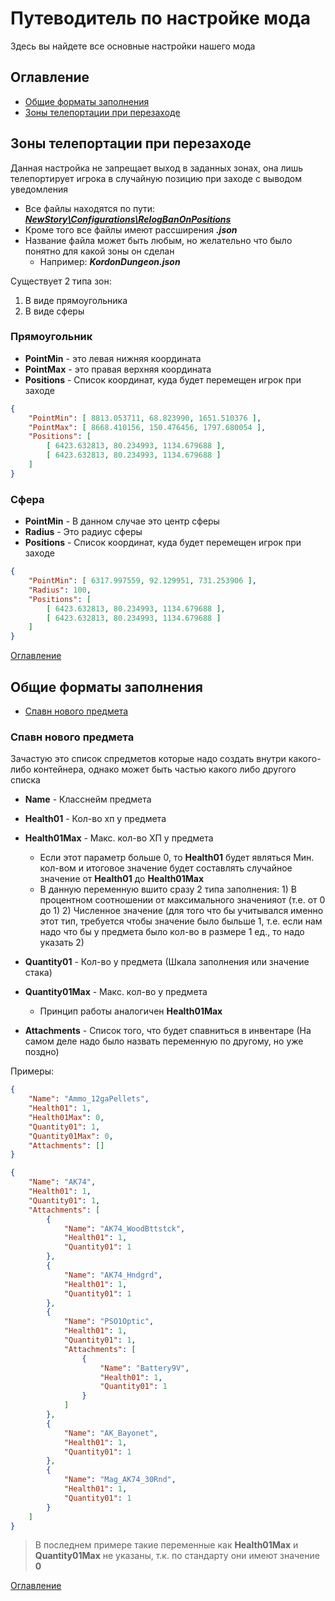 # Путеводитель по настройке мода

Здесь вы найдете все основные настройки нашего мода

## Оглавление

+ [Общие форматы заполнения](#общие-форматы-заполнения)
+ [Зоны телепортации при перезаходе](#зоны-телепортации-при-перезаходе)

## Зоны телепортации при перезаходе

Данная настройка не запрещает выход в заданных зонах, она лишь телепортирует игрока в случайную позицию при заходе с выводом уведомления

+ Все файлы находятся по пути: [___NewStory\Configurations\RelogBanOnPositions___](https://github.com/HunKloud/NewStory-DayZ-Doc/tree/main/Server/profiles/NewStory/Configurations/RelogBanOnPositions/)
+ Кроме того все файлы имеют рассширения ___.json___
+ Название файла может быть любым, но желательно что было понятно для какой зоны он сделан
  + Например: ___KordonDungeon.json___

Существует 2 типа зон:

1. В виде прямоугольника
2. В виде сферы

### Прямоугольник

+ __PointMin__ - это левая нижняя координата
+ __PointMax__ - это правая верхняя координата
+ __Positions__ - Список координат, куда будет перемещен игрок при заходе

```json
{
    "PointMin": [ 8813.053711, 68.823990, 1651.510376 ],
    "PointMax": [ 8668.410156, 150.476456, 1797.680054 ],
    "Positions": [
        [ 6423.632813, 80.234993, 1134.679688 ],
        [ 6423.632813, 80.234993, 1134.679688 ]
    ]
}
```

### Сфера

+ __PointMin__ - В данном случае это центр сферы
+ __Radius__ - Это радиус сферы
+ __Positions__ - Список координат, куда будет перемещен игрок при заходе

```json
{
    "PointMin": [ 6317.997559, 92.129951, 731.253906 ],
    "Radius": 100,
    "Positions": [
        [ 6423.632813, 80.234993, 1134.679688 ],
        [ 6423.632813, 80.234993, 1134.679688 ]
    ]
}
```

[Оглавление](#оглавление)

## Общие форматы заполнения

+ [Спавн нового предмета](#спавн-нового-предмета)

### Спавн нового предмета

Зачастую это список спредметов которые надо создать внутри какого-либо контейнера, однако может быть частью какого либо другого списка

+ __Name__ - Класснейм предмета
+ __Health01__ - Кол-во хп у предмета
+ __Health01Max__ - Макс. кол-во ХП у предмета
  + Если этот параметр больше 0, то __Health01__ будет являться Мин. кол-вом и итоговое значение будет составлять случайное значение от __Health01__ до __Health01Max__
  + В данную переменную вшито сразу 2 типа заполнения:
        1) В процентном соотношении от максимального значенияот (т.е. от 0 до 1)
        2) Численное значение (для того что бы учитывался именно этот тип, требуется чтобы значение было быльше 1, т.е. если нам надо что бы у предмета было кол-во в размере 1 ед., то надо указать 2)

+ __Quantity01__ - Кол-во у предмета (Шкала заполнения или значение стака)
+ __Quantity01Max__ - Макс. кол-во у предмета
  + Принцип работы аналогичен __Health01Max__
+ __Attachments__ - Список того, что будет спавниться в инвентаре (На самом деле надо было назвать переменную по другому, но уже поздно)

Примеры:

```json
{
    "Name": "Ammo_12gaPellets",
    "Health01": 1,
    "Health01Max": 0,
    "Quantity01": 1,
    "Quantity01Max": 0,
    "Attachments": []
}
```

```json
{
    "Name": "AK74",
    "Health01": 1,
    "Quantity01": 1,
    "Attachments": [
        {
            "Name": "AK74_WoodBttstck",
            "Health01": 1,
            "Quantity01": 1
        },
        {
            "Name": "AK74_Hndgrd",
            "Health01": 1,
            "Quantity01": 1
        },
        {
            "Name": "PSO1Optic",
            "Health01": 1,
            "Quantity01": 1,
            "Attachments": [
                {
                    "Name": "Battery9V",
                    "Health01": 1,
                    "Quantity01": 1
                }
            ]
        },
        {
            "Name": "AK_Bayonet",
            "Health01": 1,
            "Quantity01": 1
        },
        {
            "Name": "Mag_AK74_30Rnd",
            "Health01": 1,
            "Quantity01": 1
        }
    ]
}
```

> В последнем примере такие переменные как __Health01Max__ и __Quantity01Max__ не указаны, т.к. по стандарту они имеют значение __0__
>
[Оглавление](#оглавление)
